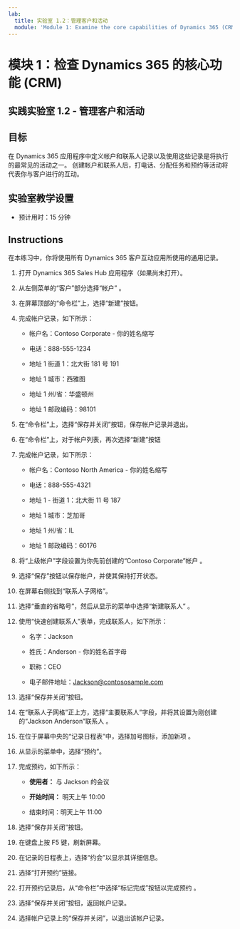 ```yaml
---
lab:
  title: 实验室 1.2：管理客户和活动
  module: 'Module 1: Examine the core capabilities of Dynamics 365 (CRM)'
---
```


<a name="module-1-examine-the-core-capabilities-of-dynamics-365-crm"></a>模块 1：检查 Dynamics 365 的核心功能 (CRM)
========================

## <a name="practice-lab-12---manage-customers-and-activities"></a>实践实验室 1.2 - 管理客户和活动

## <a name="objectives"></a>目标

在 Dynamics 365 应用程序中定义帐户和联系人记录以及使用这些记录是将执行的最常见的活动之一。 创建帐户和联系人后，打电话、分配任务和预约等活动将代表你与客户进行的互动。

## <a name="lab-setup"></a>实验室教学设置

  - 预计用时：15 分钟

## <a name="instructions"></a>Instructions

在本练习中，你将使用所有 Dynamics 365 客户互动应用所使用的通用记录。 

1. 打开 Dynamics 365 Sales Hub 应用程序（如果尚未打开）。 

2. 从左侧菜单的“客户”部分选择“帐户” 。 

3. 在屏幕顶部的“命令栏”上，选择“新建”按钮。

4. 完成帐户记录，如下所示：

    - 帐户名：Contoso Corporate - 你的姓名缩写

    - 电话：888-555-1234

    - 地址 1 街道 1：北大街 181 号 191

    - 地址 1 城市：西雅图

    - 地址 1 州/省：华盛顿州

    - 地址 1 邮政编码：98101

5. 在“命令栏”上，选择“保存并关闭”按钮，保存帐户记录并退出。

6. 在“命令栏”上，对于帐户列表，再次选择“新建”按钮

7. 完成帐户记录，如下所示：

    - 帐户名：Contoso North America - 你的姓名缩写

    - 电话：888-555-4321

    - 地址 1 - 街道 1：北大街 11 号 187

    - 地址 1 城市：芝加哥

    - 地址 1 州/省：IL

    - 地址 1 邮政编码：60176

8. 将“上级帐户”字段设置为你先前创建的“Contoso Corporate”帐户 。 

9. 选择“保存”按钮以保存帐户，并使其保持打开状态。 

10. 在屏幕右侧找到“联系人子网格”。

11. 选择“垂直的省略号”，然后从显示的菜单中选择“新建联系人” 。

12. 使用“快速创建联系人”表单，完成联系人，如下所示：

    - 名字：Jackson

    - 姓氏：Anderson - 你的姓名首字母

    - 职称：CEO

    - 电子邮件地址：Jackson@contososample.com

13. 选择“保存并关闭”按钮。

14. 在“联系人子网格”正上方，选择“主要联系人”字段，并将其设置为刚创建的“Jackson Anderson”联系人 。 

15. 在位于屏幕中央的“记录日程表”中，选择加号图标，添加新项 。 

16. 从显示的菜单中，选择“预约”。

17. 完成预约，如下所示：

    - **使用者：** 与 Jackson 的会议

    - **开始时间：** 明天上午 10:00 

    - 结束时间：明天上午 11:00 

18. 选择“保存并关闭”按钮。 

19. 在键盘上按 F5 键，刷新屏幕。     

20. 在记录的日程表上，选择“约会”以显示其详细信息。   

21. 选择“打开预约”链接。 

22. 打开预约记录后，从“命令栏”中选择“标记完成”按钮以完成预约 。 

23. 选择“保存并关闭”按钮，返回帐户记录。   

24. 选择帐户记录上的“保存并关闭”，以退出该帐户记录。   

